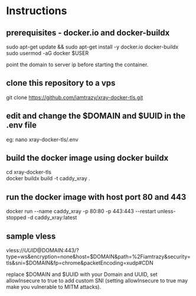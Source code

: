 # Instructions

## prerequisites - docker.io and docker-buildx

sudo apt-get update && sudo apt-get install -y docker.io docker-buildx  
sudo usermod -aG docker $USER  

point the domain to server ip before starting the container.

## clone this repository to a vps

git clone https://github.com/iamtrazy/xray-docker-tls.git

## edit and change the $DOMAIN and $UUID in the .env file

eg: nano xray-docker-tls/.env

## build the docker image using docker buildx

cd xray-docker-tls  
docker buildx build -t caddy_xray .

## run the docker image with host port 80 and 443

docker run --name caddy_xray -p 80:80 -p 443:443 --restart unless-stopped -d caddy_xray:latest

## sample vless

vless://$UUID@$DOMAIN:443/?type=ws&encryption=none&host=$DOMAIN&path=%2Fiamtrazy&security=tls&sni=$DOMAIN&fp=chrome&packetEncoding=xudp#CDN  

replace $DOMAIN and $UUID with your Domain and UUID, set allowInsecure to true to add custom SNI (setting allowInsecure to true may make you vulnerable to MITM attacks).